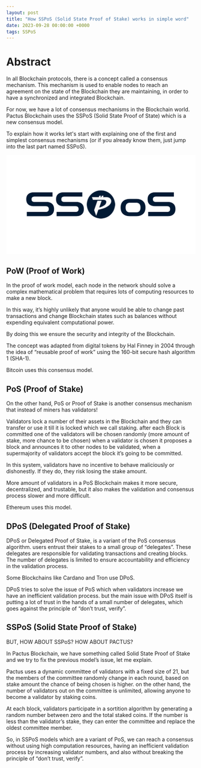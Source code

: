 ```yaml
---
layout: post
title: "How SSPoS (Solid State Proof of Stake) works in simple word"
date: 2023-09-28 00:00:00 +0000
tags: SSPoS
---
```


# Abstract

In all Blockchain protocols, there is a concept called a consensus mechanism. This mechanism is used to enable nodes to reach an agreement on the state of the Blockchain they are maintaining, in order to have a synchronized and integrated Blockchain.

For now, we have a lot of consensus mechanisms in the Blockchain world. Pactus Blockchain uses the SSPoS (Solid State Proof of State) which is a new consensus model.

To explain how it works let's start with explaining one of the first and simplest consensus mechanisms (or if you already know them, just jump into the last part named SSPoS).

![Solid State Proof of Stake](/blog/images/2023-09-28-how-sspos-works-in-simple-word/SSPoS.png)

## PoW (Proof of Work)

In the proof of work model, each node in the network should solve a complex mathematical problem that requires lots of computing resources to make a new block.

In this way, it’s highly unlikely that anyone would be able to change past transactions and change Blockchain states such as balances without expending equivalent computational power.

By doing this we ensure the security and integrity of the Blockchain.

The concept was adapted from digital tokens by Hal Finney in 2004 through the idea of “reusable proof of work” using the 160-bit secure hash algorithm 1 (SHA-1).

Bitcoin uses this consensus model.

## PoS (Proof of Stake)

On the other hand, PoS or Proof of Stake is another consensus mechanism that instead of miners has validators!

Validators lock a number of their assets in the Blockchain and they can transfer or use it till it is locked which we call staking. after each Block is committed one of the validators will be chosen randomly (more amount of stake, more chance to be chosen) when a validator is chosen it proposes a block and announces it to other nodes to be validated, when a supermajority of validators accept the block it’s going to be committed.

In this system, validators have no incentive to behave maliciously or dishonestly. If they do, they risk losing the stake amount.

More amount of validators in a PoS Blockchain makes it more secure, decentralized, and trustable, but it also makes the validation and consensus process slower and more difficult.

Ethereum uses this model.

## DPoS (Delegated Proof of Stake)

DPoS or Delegated Proof of Stake, is a variant of the PoS consensus algorithm. users entrust their stakes to a small group of “delegates”. These delegates are responsible for validating transactions and creating blocks. The number of delegates is limited to ensure accountability and efficiency in the validation process.

Some Blockchains like Cardano and Tron use DPoS.

DPoS tries to solve the issue of PoS which when validators increase we have an inefficient validation process. but the main issue with DPoS itself is putting a lot of trust in the hands of a small number of delegates, which goes against the principle of “don’t trust, verify”.

## SSPoS (Solid State Proof of Stake)

BUT, HOW ABOUT SSPoS? HOW ABOUT PACTUS?

In Pactus Blockchain, we have something called Solid State Proof of Stake and we try to fix the previous model’s issue, let me explain.

Pactus uses a dynamic committee of validators with a fixed size of 21, but the members of the committee randomly change in each round, based on stake amount the chance of being chosen is higher. on the other hand, the number of validators out on the committee is unlimited, allowing anyone to become a validator by staking coins.

At each block, validators participate in a sortition algorithm by generating a random number between zero and the total staked coins. If the number is less than the validator’s stake, they can enter the committee and replace the oldest committee member.

So, in SSPoS models which are a variant of PoS, we can reach a consensus without using high computation resources, having an inefficient validation process by increasing validator numbers, and also without breaking the principle of “don’t trust, verify”.
